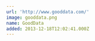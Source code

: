```yaml
---
url: 'http://www.gooddata.com/'
image: gooddata.png
name: GoodData
added: 2013-12-18T12:02:41.000Z
---
```

